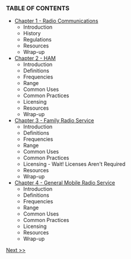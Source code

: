 ### TABLE OF CONTENTS

* [Chapter 1 - Radio Communications](020-chapter-01.md)
  * Introduction
  * History
  * Regulations
  * Resources
  * Wrap-up
* [Chapter 2 - HAM](030-chapter-02.md)
  * Introduction
  * Definitions
  * Frequencies
  * Range
  * Common Uses
  * Common Practices
  * Licensing
  * Resources
  * Wrap-up
* [Chapter 3 - Family Radio Service](040-chapter-03.md)
  * Introduction
  * Definitions
  * Frequencies
  * Range
  * Common Uses
  * Common Practices
  * Licensing - Wait! Licenses Aren't Required
  * Resources
  * Wrap-up
* [Chapter 4 - General Mobile Radio Service](050-chapter-04.md)
  * Introduction
  * Definitions
  * Frequencies
  * Range
  * Common Uses
  * Common Practices
  * Licensing
  * Resources
  * Wrap-up

[Next >>](010-chapter-00.md)
